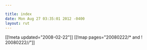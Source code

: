```yaml
---

title: index
date: Mon Aug 27 03:35:01 2012 -0400
layout: rut
---
```


[[!meta updated="2008-02-22"]]
[[!map pages="20080222/* and ! 20080222/*/*"]]
